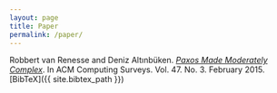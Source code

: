 ```yaml
---
layout: page
title: Paper
permalink: /paper/
---
```


Robbert van Renesse and Deniz Altınbüken. [*Paxos Made Moderately Complex*](https://dl.acm.org/citation.cfm?id=2673577). In ACM Computing Surveys. Vol. 47. No. 3. February 2015.
[BibTeX]({{ site.bibtex_path }})

<object data="{{ site.paper_path }}" width="700" height="1000" type='application/pdf'/></object>
